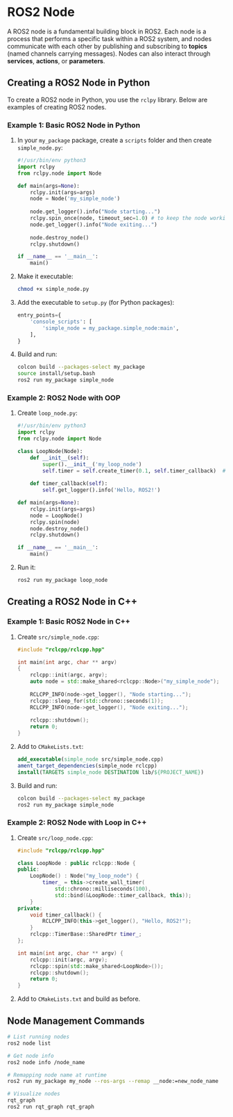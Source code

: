 # ROS2 Node

A ROS2 node is a fundamental building block in ROS2. Each node is a process that performs a specific task within a ROS2 system, and nodes communicate with each other by publishing and subscribing to **topics** (named channels carrying messages). Nodes can also interact through **services**, **actions**, or **parameters**.

## Creating a ROS2 Node in Python

To create a ROS2 node in Python, you use the `rclpy` library. Below are examples of creating ROS2 nodes.

### Example 1: Basic ROS2 Node in Python

1. In your `my_package` package, create a `scripts` folder and then create `simple_node.py`:

    ```python
    #!/usr/bin/env python3
    import rclpy
    from rclpy.node import Node

    def main(args=None):
        rclpy.init(args=args)
        node = Node('my_simple_node')
        
        node.get_logger().info("Node starting...")
        rclpy.spin_once(node, timeout_sec=1.0) # to keep the node working
        node.get_logger().info("Node exiting...")
        
        node.destroy_node()
        rclpy.shutdown()

    if __name__ == '__main__':
        main()
    ```

2. Make it executable:
    ```bash
    chmod +x simple_node.py
    ```

3. Add the executable to `setup.py` (for Python packages):
    ```python
    entry_points={
        'console_scripts': [
            'simple_node = my_package.simple_node:main',
        ],
    }
    ```

4. Build and run:
    ```bash
    colcon build --packages-select my_package
    source install/setup.bash
    ros2 run my_package simple_node
    ```

### Example 2: ROS2 Node with OOP

1. Create `loop_node.py`:
    ```python
    #!/usr/bin/env python3
    import rclpy
    from rclpy.node import Node

    class LoopNode(Node):
        def __init__(self):
            super().__init__('my_loop_node')
            self.timer = self.create_timer(0.1, self.timer_callback)  # 10Hz
            
        def timer_callback(self):
            self.get_logger().info('Hello, ROS2!')

    def main(args=None):
        rclpy.init(args=args)
        node = LoopNode()
        rclpy.spin(node)
        node.destroy_node()
        rclpy.shutdown()

    if __name__ == '__main__':
        main()
    ```

2. Run it:
    ```bash
    ros2 run my_package loop_node
    ```

## Creating a ROS2 Node in C++

### Example 1: Basic ROS2 Node in C++

1. Create `src/simple_node.cpp`:
    ```cpp
    #include "rclcpp/rclcpp.hpp"

    int main(int argc, char ** argv)
    {
        rclcpp::init(argc, argv);
        auto node = std::make_shared<rclcpp::Node>("my_simple_node");
        
        RCLCPP_INFO(node->get_logger(), "Node starting...");
        rclcpp::sleep_for(std::chrono::seconds(1));
        RCLCPP_INFO(node->get_logger(), "Node exiting...");
        
        rclcpp::shutdown();
        return 0;
    }
    ```

2. Add to `CMakeLists.txt`:
    ```cmake
    add_executable(simple_node src/simple_node.cpp)
    ament_target_dependencies(simple_node rclcpp)
    install(TARGETS simple_node DESTINATION lib/${PROJECT_NAME})
    ```

3. Build and run:
    ```bash
    colcon build --packages-select my_package
    ros2 run my_package simple_node
    ```

### Example 2: ROS2 Node with Loop in C++

1. Create `src/loop_node.cpp`:
    ```cpp
    #include "rclcpp/rclcpp.hpp"

    class LoopNode : public rclcpp::Node {
    public:
        LoopNode() : Node("my_loop_node") {
            timer_ = this->create_wall_timer(
                std::chrono::milliseconds(100),
                std::bind(&LoopNode::timer_callback, this));
        }
    private:
        void timer_callback() {
            RCLCPP_INFO(this->get_logger(), "Hello, ROS2!");
        }
        rclcpp::TimerBase::SharedPtr timer_;
    };

    int main(int argc, char ** argv) {
        rclcpp::init(argc, argv);
        rclcpp::spin(std::make_shared<LoopNode>());
        rclcpp::shutdown();
        return 0;
    }
    ```

2. Add to `CMakeLists.txt` and build as before.

## Node Management Commands

```bash
# List running nodes
ros2 node list

# Get node info
ros2 node info /node_name

# Remapping node name at runtime
ros2 run my_package my_node --ros-args --remap __node:=new_node_name

# Visualize nodes
rqt_graph
ros2 run rqt_graph rqt_graph